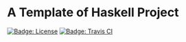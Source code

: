 # A Template of Haskell Project

[![Badge: License]](/LICENSE)
[![Badge: Travis CI]](https://travis-ci.com/yangby/template-haskell-project)

[Badge: License]: https://img.shields.io/github/license/yangby/template-haskell-project.svg
[Badge: Travis CI]: https://img.shields.io/travis/com/yangby/template-haskell-project/master.svg
